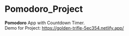 # Pomodoro_Project
**Pomodoro** App with Countdown Timer.<br/>
Demo for Project: https://golden-trifle-5ec354.netlify.app/
